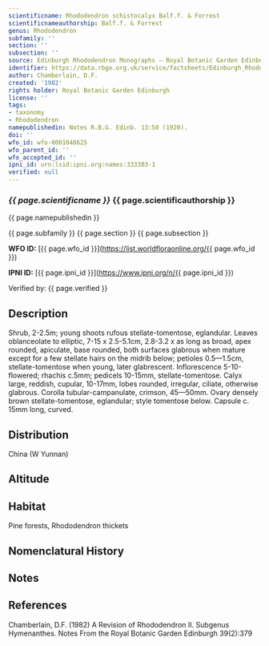 ```yaml
---
scientificname: Rhododendron schistocalyx Balf.f. & Forrest
scientificnameauthorship: Balf.f. & Forrest
genus: Rhododendron
subfamily: ''
section: ''
subsection: ''
source: Edinburgh Rhododendron Monographs – Royal Botanic Garden Edinburgh
identifier: https://data.rbge.org.uk/service/factsheets/Edinburgh_Rhododendron_Monographs.xhtml
author: Chamberlain, D.F.
created: '1982'
rights holder: Royal Botanic Garden Edinburgh
license: ''
tags:
- taxonomy
- Rhododendron
namepublishedin: Notes R.B.G. Edinb. 13:58 (1920).
doi: ''
wfo_id: wfo-0001048625
wfo_parent_id: ''
wfo_accepted_id: ''
ipni_id: urn:lsid:ipni.org:names:333303-1
verified: null
---
```

### _{{ page.scientificname }}_ {{ page.scientificauthorship }}
 {{ page.namepublishedin }}

{{ page.subfamily }} {{ page.section }} {{ page.subsection }}

**WFO ID:** [{{ page.wfo_id }}](https://list.worldfloraonline.org/{{ page.wfo_id }})

**IPNI ID:** [{{ page.ipni_id }}](https://www.ipni.org/n/{{ page.ipni_id }})

Verified by: {{ page.verified }}



## Description
Shrub, 2-2.5m; young shoots rufous stellate-tomentose, eglandular. Leaves oblanceolate to elliptic, 7-15 x 2.5-5.1cm, 2.8-3.2 x as long as broad, apex rounded, apiculate, base rounded, both surfaces glabrous when mature except for a few stellate hairs on the midrib below; petioles 0.5—1.5cm, stellate-tomentose when young, later glabrescent. Inflorescence 5-10-flowered; rhachis c.5mm; pedicels 10-15mm, stellate-tomentose. Calyx large, reddish, cupular, 10-17mm, lobes rounded, irregular, ciliate, otherwise glabrous. Corolla tubular-campanulate, crimson, 45—50mm. Ovary densely brown stellate-tomentose, eglandular; style tomentose below. Capsule c. 15mm long, curved.

## Distribution
China (W Yunnan)

## Altitude


## Habitat
Pine forests, Rhododendron thickets

## Nomenclatural History

                       
## Notes


## References

Chamberlain, D.F. (1982) A Revision of Rhododendron II. Subgenus Hymenanthes. Notes From the Royal Botanic Garden Edinburgh 39(2):379
